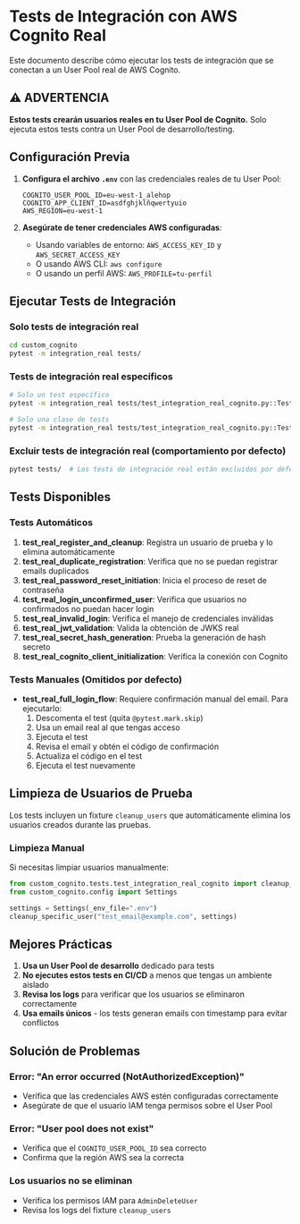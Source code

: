 # Tests de Integración con AWS Cognito Real

Este documento describe cómo ejecutar los tests de integración que se conectan a un User Pool real de AWS Cognito.

## ⚠️ ADVERTENCIA

**Estos tests crearán usuarios reales en tu User Pool de Cognito.** Solo ejecuta estos tests contra un User Pool de desarrollo/testing.

## Configuración Previa

1. **Configura el archivo `.env`** con las credenciales reales de tu User Pool:
   ```env
   COGNITO_USER_POOL_ID=eu-west-1_alehop
   COGNITO_APP_CLIENT_ID=asdfghjklñqwertyuio
   AWS_REGION=eu-west-1
   ```

2. **Asegúrate de tener credenciales AWS configuradas**:
   - Usando variables de entorno: `AWS_ACCESS_KEY_ID` y `AWS_SECRET_ACCESS_KEY`
   - O usando AWS CLI: `aws configure`
   - O usando un perfil AWS: `AWS_PROFILE=tu-perfil`

## Ejecutar Tests de Integración

### Solo tests de integración real
```bash
cd custom_cognito
pytest -m integration_real tests/
```

### Tests de integración real específicos
```bash
# Solo un test específico
pytest -m integration_real tests/test_integration_real_cognito.py::TestRealCognitoIntegration::test_real_register_and_cleanup

# Solo una clase de tests
pytest -m integration_real tests/test_integration_real_cognito.py::TestRealCognitoIntegration
```

### Excluir tests de integración real (comportamiento por defecto)
```bash
pytest tests/  # Los tests de integración real están excluidos por defecto
```

## Tests Disponibles

### Tests Automáticos

1. **test_real_register_and_cleanup**: Registra un usuario de prueba y lo elimina automáticamente
2. **test_real_duplicate_registration**: Verifica que no se puedan registrar emails duplicados
3. **test_real_password_reset_initiation**: Inicia el proceso de reset de contraseña
4. **test_real_login_unconfirmed_user**: Verifica que usuarios no confirmados no puedan hacer login
5. **test_real_invalid_login**: Verifica el manejo de credenciales inválidas
6. **test_real_jwt_validation**: Valida la obtención de JWKS real
7. **test_real_secret_hash_generation**: Prueba la generación de hash secreto
8. **test_real_cognito_client_initialization**: Verifica la conexión con Cognito

### Tests Manuales (Omitidos por defecto)

- **test_real_full_login_flow**: Requiere confirmación manual del email. Para ejecutarlo:
  1. Descomenta el test (quita `@pytest.mark.skip`)
  2. Usa un email real al que tengas acceso
  3. Ejecuta el test
  4. Revisa el email y obtén el código de confirmación
  5. Actualiza el código en el test
  6. Ejecuta el test nuevamente

## Limpieza de Usuarios de Prueba

Los tests incluyen un fixture `cleanup_users` que automáticamente elimina los usuarios creados durante las pruebas.

### Limpieza Manual

Si necesitas limpiar usuarios manualmente:

```python
from custom_cognito.tests.test_integration_real_cognito import cleanup_specific_user
from custom_cognito.config import Settings

settings = Settings(_env_file=".env")
cleanup_specific_user("test_email@example.com", settings)
```

## Mejores Prácticas

1. **Usa un User Pool de desarrollo** dedicado para tests
2. **No ejecutes estos tests en CI/CD** a menos que tengas un ambiente aislado
3. **Revisa los logs** para verificar que los usuarios se eliminaron correctamente
4. **Usa emails únicos** - los tests generan emails con timestamp para evitar conflictos

## Solución de Problemas

### Error: "An error occurred (NotAuthorizedException)"
- Verifica que las credenciales AWS estén configuradas correctamente
- Asegúrate de que el usuario IAM tenga permisos sobre el User Pool

### Error: "User pool does not exist"
- Verifica que el `COGNITO_USER_POOL_ID` sea correcto
- Confirma que la región AWS sea la correcta

### Los usuarios no se eliminan
- Verifica los permisos IAM para `AdminDeleteUser`
- Revisa los logs del fixture `cleanup_users`